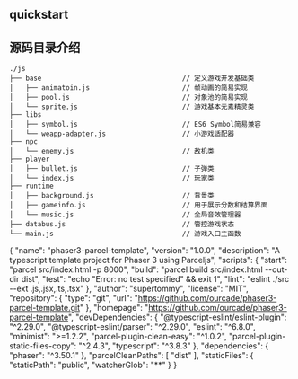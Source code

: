 ## quickstart

## 源码目录介绍

```
./js
├── base                                   // 定义游戏开发基础类
│   ├── animatoin.js                       // 帧动画的简易实现
│   ├── pool.js                            // 对象池的简易实现
│   └── sprite.js                          // 游戏基本元素精灵类
├── libs
│   ├── symbol.js                          // ES6 Symbol简易兼容
│   └── weapp-adapter.js                   // 小游戏适配器
├── npc
│   └── enemy.js                           // 敌机类
├── player
│   ├── bullet.js                          // 子弹类
│   └── index.js                           // 玩家类
├── runtime
│   ├── background.js                      // 背景类
│   ├── gameinfo.js                        // 用于展示分数和结算界面
│   └── music.js                           // 全局音效管理器
├── databus.js                             // 管控游戏状态
└── main.js                                // 游戏入口主函数

```

{
"name": "phaser3-parcel-template",
"version": "1.0.0",
"description": "A typescript template project for Phaser 3 using Parceljs",
"scripts": {
"start": "parcel src/index.html -p 8000",
"build": "parcel build src/index.html --out-dir dist",
"test": "echo \"Error: no test specified\" && exit 1",
"lint": "eslint ./src --ext .js,.jsx,.ts,.tsx"
},
"author": "supertommy",
"license": "MIT",
"repository": {
"type": "git",
"url": "https://github.com/ourcade/phaser3-parcel-template.git"
},
"homepage": "https://github.com/ourcade/phaser3-parcel-template",
"devDependencies": {
"@typescript-eslint/eslint-plugin": "^2.29.0",
"@typescript-eslint/parser": "^2.29.0",
"eslint": "^6.8.0",
"minimist": ">=1.2.2",
"parcel-plugin-clean-easy": "^1.0.2",
"parcel-plugin-static-files-copy": "^2.4.3",
"typescript": "^3.8.3"
},
"dependencies": {
"phaser": "^3.50.1"
},
"parcelCleanPaths": [
"dist"
],
"staticFiles": {
"staticPath": "public",
"watcherGlob": "\*\*"
} }
